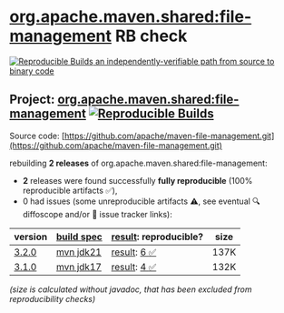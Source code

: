 [org.apache.maven.shared:file-management](https://central.sonatype.com/artifact/org.apache.maven.shared/file-management/versions) RB check
=======

[![Reproducible Builds](https://reproducible-builds.org/images/logos/rb.svg) an independently-verifiable path from source to binary code](https://reproducible-builds.org/)

## Project: [org.apache.maven.shared:file-management](https://central.sonatype.com/artifact/org.apache.maven.shared/file-management/versions) [![Reproducible Builds](https://img.shields.io/endpoint?url=https://raw.githubusercontent.com/jvm-repo-rebuild/reproducible-central/master/content/org/apache/maven/shared/file-management/badge.json)](https://github.com/jvm-repo-rebuild/reproducible-central/blob/master/content/org/apache/maven/shared/file-management/README.md)

Source code: [https://github.com/apache/maven-file-management.git](https://github.com/apache/maven-file-management.git)

rebuilding **2 releases** of org.apache.maven.shared:file-management:
- **2** releases were found successfully **fully reproducible** (100% reproducible artifacts :white_check_mark:),
- 0 had issues (some unreproducible artifacts :warning:, see eventual :mag: diffoscope and/or :memo: issue tracker links):

| version | [build spec](/BUILDSPEC.md) | [result](https://reproducible-builds.org/docs/jvm/): reproducible? | size |
| -- | --------- | ------ | -- |
| [3.2.0](https://central.sonatype.com/artifact/org.apache.maven.shared/file-management/3.2.0/pom) | [mvn jdk21](file-management-3.2.0.buildspec) | [result](file-management-3.2.0.buildinfo): [6 :white_check_mark: ](file-management-3.2.0.buildcompare) | 137K |
| [3.1.0](https://central.sonatype.com/artifact/org.apache.maven.shared/file-management/3.1.0/pom) | [mvn jdk17](file-management-3.1.0.buildspec) | [result](file-management-3.1.0.buildinfo): [4 :white_check_mark: ](file-management-3.1.0.buildcompare) | 132K |

<i>(size is calculated without javadoc, that has been excluded from reproducibility checks)</i>

